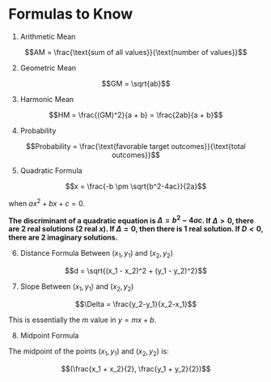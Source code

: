 # Formulas to Know

1. Arithmetic Mean

$$AM = \frac{\text{sum of all values}}{\text{number of values}}$$

2. Geometric Mean

$$GM = \sqrt{ab}$$

3. Harmonic Mean

$$HM = \frac{(GM)^2}{a + b} = \frac{2ab}{a + b}$$

4. Probability

$$Probability = \frac{\text{favorable target outcomes}}{\text{total outcomes}}$$

5. Quadratic Formula

$$x = \frac{-b \pm \sqrt{b^2-4ac}}{2a}$$

when $ax^2 + bx + c = 0$.

**The discriminant of a quadratic equation is $\Delta = b^2 - 4ac$. If $\Delta > 0$, there are $2$ real solutions ($2$ real $x$). If $\Delta = 0$, then there is $1$ real solution. If $D < 0$, there are $2$ imaginary solutions.**

6. Distance Formula Between $(x_1, y_1)$ and $(x_2, y_2)$

$$d = \sqrt{(x_1 - x_2)^2 + (y_1 - y_2)^2}$$

7. Slope Between $(x_1, y_1)$ and $(x_2, y_2)$

$$\Delta = \frac{y_2-y_1}{x_2-x_1}$$

This is essentially the $m$ value in $y = mx + b$.

8. Midpoint Formula

The midpoint of the points $(x_1, y_1)$ and $(x_2, y_2)$ is:

$$(\frac{x_1 + x_2}{2}, \frac{y_1 + y_2}{2})$$
